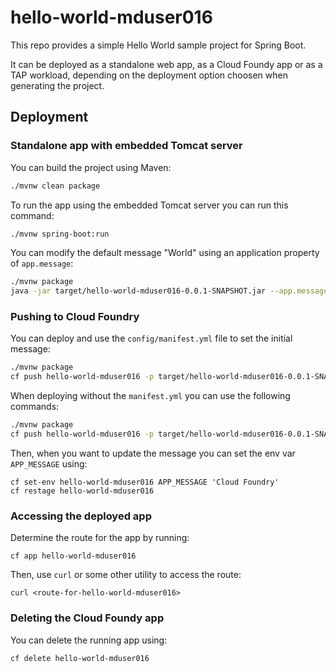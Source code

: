 # hello-world-mduser016

This repo provides a simple Hello World sample project for Spring Boot.

It can be deployed as a standalone web app, as a Cloud Foundy app or as a TAP workload, depending on the deployment option choosen when generating the project.

## Deployment

### Standalone app with embedded Tomcat server

You can build the project using Maven:

```bash
./mvnw clean package
```

To run the app using the embedded Tomcat server you can run this command:

```bash
./mvnw spring-boot:run
```

You can modify the default message "World" using an application property of `app.message`:

```bash
./mvnw package  
java -jar target/hello-world-mduser016-0.0.1-SNAPSHOT.jar --app.message=Test
```

### Pushing to Cloud Foundry

You can deploy and use the `config/manifest.yml` file to set the initial message:

```bash
./mvnw package  
cf push hello-world-mduser016 -p target/hello-world-mduser016-0.0.1-SNAPSHOT.jar -f config/manifest.yml --random-route
```

When deploying without the `manifest.yml` you can use the following commands:

```bash
./mvnw package  
cf push hello-world-mduser016 -p target/hello-world-mduser016-0.0.1-SNAPSHOT.jar --random-route
```

Then, when you want to update the message you can set the env var `APP_MESSAGE` using:

```
cf set-env hello-world-mduser016 APP_MESSAGE 'Cloud Foundry'
cf restage hello-world-mduser016
```

### Accessing the deployed app

Determine the route for the app by running:

```
cf app hello-world-mduser016
```

Then, use `curl` or some other utility to access the route:

```
curl <route-for-hello-world-mduser016>
```

### Deleting the Cloud Foundy app

You can delete the running app using:

```
cf delete hello-world-mduser016
```
